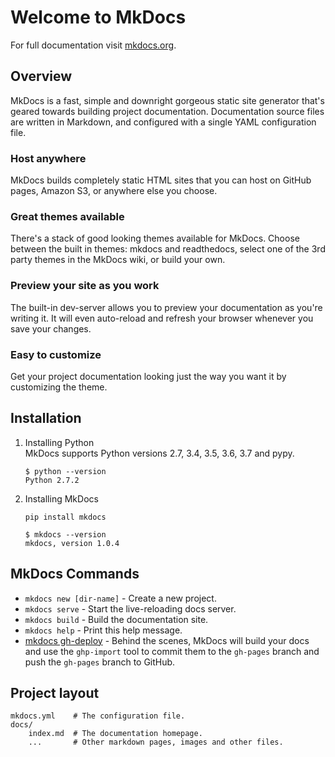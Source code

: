 # Welcome to MkDocs

For full documentation visit [mkdocs.org](https://www.mkdocs.org).

## Overview
MkDocs is a fast, simple and downright gorgeous static site generator that's geared towards building project documentation. Documentation source files are written in Markdown, and configured with a single YAML configuration file.

### Host anywhere
MkDocs builds completely static HTML sites that you can host on GitHub pages, Amazon S3, or anywhere else you choose.

### Great themes available
There's a stack of good looking themes available for MkDocs. Choose between the built in themes: mkdocs and readthedocs, select one of the 3rd party themes in the MkDocs wiki, or build your own.

### Preview your site as you work
The built-in dev-server allows you to preview your documentation as you're writing it. It will even auto-reload and refresh your browser whenever you save your changes.

### Easy to customize
Get your project documentation looking just the way you want it by customizing the theme.

## Installation

1. Installing Python  
    MkDocs supports Python versions 2.7, 3.4, 3.5, 3.6, 3.7 and pypy.
    ```
    $ python --version
    Python 2.7.2
    ```

1. Installing MkDocs  
    ```
    pip install mkdocs

    $ mkdocs --version
    mkdocs, version 1.0.4
    ```

## MkDocs Commands

* `mkdocs new [dir-name]` - Create a new project.
* `mkdocs serve` - Start the live-reloading docs server.
* `mkdocs build` - Build the documentation site.
* `mkdocs help` - Print this help message.
* [mkdocs gh-deploy](https://www.mkdocs.org/user-guide/deploying-your-docs/) - Behind the scenes, MkDocs will build your docs and use the `ghp-import` tool to commit them to the `gh-pages` branch and push the `gh-pages` branch to GitHub.

## Project layout

    mkdocs.yml    # The configuration file.
    docs/
        index.md  # The documentation homepage.
        ...       # Other markdown pages, images and other files.
